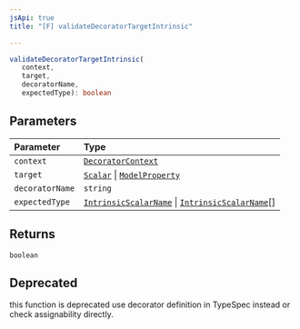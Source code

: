 ```yaml
---
jsApi: true
title: "[F] validateDecoratorTargetIntrinsic"

---
```

```ts
validateDecoratorTargetIntrinsic(
   context, 
   target, 
   decoratorName, 
   expectedType): boolean
```

## Parameters

| Parameter | Type |
| :------ | :------ |
| `context` | [`DecoratorContext`](../interfaces/DecoratorContext.md) |
| `target` | [`Scalar`](../interfaces/Scalar.md) \| [`ModelProperty`](../interfaces/ModelProperty.md) |
| `decoratorName` | `string` |
| `expectedType` | [`IntrinsicScalarName`](../type-aliases/IntrinsicScalarName.md) \| [`IntrinsicScalarName`](../type-aliases/IntrinsicScalarName.md)[] |

## Returns

`boolean`

## Deprecated

this function is deprecated use decorator definition in TypeSpec instead or check assignability directly.
